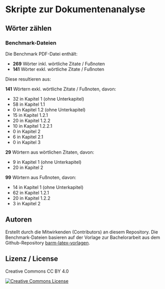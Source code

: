 # Skripte zur Dokumentenanalyse

## Wörter zählen

### Benchmark-Dateien

Die Benchmark PDF-Datei enthält:
- **269** Wörter inkl. wörtliche Zitate / Fußnoten
- **141** Wörter exkl. wörtliche Zitate / Fußnoten

Diese resultieren aus:

**141** Wörtern exkl. wörtliche Zitate / Fußnoten, davon:
- 32 in Kapitel 1 (ohne Unterkapitel)
- 58 in Kapitel 1.1
- 0 in Kapitel 1.2 (ohne Unterkapitel)
- 15 in Kapitel 1.2.1
- 20 in Kapitel 1.2.2
- 10 in Kapitel 1.2.2.1
- 0 in Kapitel 2
- 6 in Kapitel 2.1
- 0 in Kapitel 3

**29** Wörtern aus wörtlichen Zitaten, davon:
- 9 in Kapitel 1 (ohne Unterkapitel)
- 20 in Kapitel 2

**99** Wörtern aus Fußnoten, davon:
- 14 in Kapitel 1 (ohne Unterkapitel)
- 62 in Kapitel 1.2.1
- 20 in Kapitel 1.2.2
- 3 in Kapitel 2

## Autoren

Erstellt durch die Mitwirkenden (Contributors) an diesem Repository. Die Benchmark-Dateien basieren auf der Vorlage zur Bachelorarbeit aus dem Github-Repository <a href="https://github.com/Schlump02/barm-latex-vorlagen">barm-latex-vorlagen</a>.

## Lizenz / License

Creative Commons CC BY 4.0

<a rel="license" href="http://creativecommons.org/licenses/by/4.0/"><img alt="Creative Commons License" style="border-width:0" src="https://i.creativecommons.org/l/by/4.0/88x31.png" /></a>
